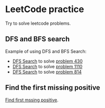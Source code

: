 # LeetCode practice
Try to solve leetcode problems.

## DFS and BFS search
Example of using DFS and BFS Search:  
- [DFS Search](./p430.py) to solve [problem 430](https://leetcode.com/problems/flatten-a-multilevel-doubly-linked-list/description/)
- [DFS Search](./p1110.py) to solve [problem 1110](https://leetcode.com/problems/delete-nodes-and-return-forest/)
- [DFS Search](./p814.py) to solve [problem 814](https://leetcode.com/problems/binary-tree-pruning/description/)

## Find the first missing positive
[Find first mssing positive](./p41.py).

